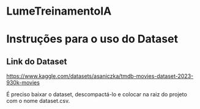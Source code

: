 # LumeTreinamentoIA

# Instruções para o uso do Dataset

## Link do Dataset
https://www.kaggle.com/datasets/asaniczka/tmdb-movies-dataset-2023-930k-movies

É preciso baixar o dataset, descompactá-lo e colocar na raiz do projeto com o nome dataset.csv.